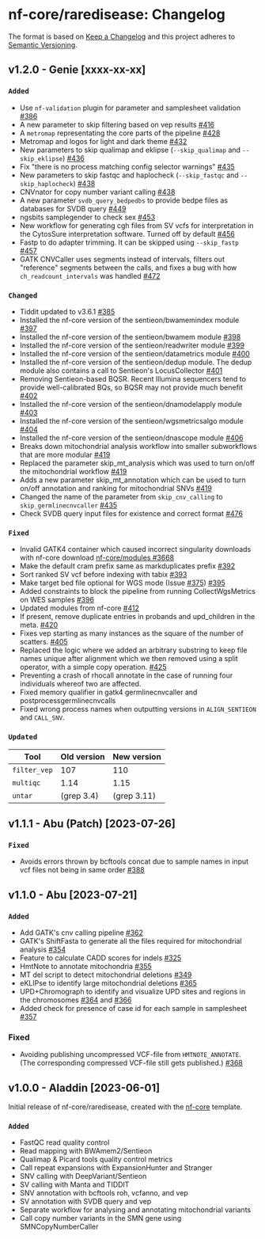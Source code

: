 # nf-core/raredisease: Changelog

The format is based on [Keep a Changelog](https://keepachangelog.com/en/1.0.0/)
and this project adheres to [Semantic Versioning](https://semver.org/spec/v2.0.0.html).

## v1.2.0 - Genie [xxxx-xx-xx]

### `Added`

- Use `nf-validation` plugin for parameter and samplesheet validation [#386](https://github.com/nf-core/raredisease/pull/386)
- A new parameter to skip filtering based on vep results [#416](https://github.com/nf-core/raredisease/pull/416)
- A `metromap` representating the core parts of the pipeline [#428](https://github.com/nf-core/raredisease/pull/428)
- Metromap and logos for light and dark theme [#432](https://github.com/nf-core/raredisease/pull/432)
- New parameters to skip qualimap and eklipse (`--skip_qualimap` and `--skip_eklipse`) [#436](https://github.com/nf-core/raredisease/pull/436)
- Fix "there is no process matching config selector warnings" [#435](https://github.com/nf-core/raredisease/pull/435)
- New parameters to skip fastqc and haplocheck (`--skip_fastqc` and `--skip_haplocheck`) [#438](https://github.com/nf-core/raredisease/pull/438)
- CNVnator for copy number variant calling [#438](https://github.com/nf-core/raredisease/pull/434)
- A new parameter `svdb_query_bedpedbs` to provide bedpe files as databases for SVDB query [#449](https://github.com/nf-core/raredisease/pull/449)
- ngsbits samplegender to check sex [#453](https://github.com/nf-core/raredisease/pull/453)
- New workflow for generating cgh files from SV vcfs for interpretation in the CytosSure interpretation software. Turned off by default [#456](https://github.com/nf-core/raredisease/pull/456/)
- Fastp to do adapter trimming. It can be skipped using `--skip_fastp` [#457](https://github.com/nf-core/raredisease/pull/457)
- GATK CNVCaller uses segments instead of intervals, filters out "reference" segments between the calls, and fixes a bug with how `ch_readcount_intervals` was handled [#472](https://github.com/nf-core/raredisease/pull/472)

### `Changed`

- Tiddit updated to v3.6.1 [#385](https://github.com/nf-core/raredisease/pull/385)
- Installed the nf-core version of the sentieon/bwamemindex module [#397](https://github.com/nf-core/raredisease/pull/397)
- Installed the nf-core version of the sentieon/bwamem module [#398](https://github.com/nf-core/raredisease/pull/398)
- Installed the nf-core version of the sentieon/readwriter module [#399](https://github.com/nf-core/raredisease/pull/399)
- Installed the nf-core version of the sentieon/datametrics module [#400](https://github.com/nf-core/raredisease/pull/400)
- Installed the nf-core version of the sentieon/dedup module. The dedup module also contains a call to Sentieon's LocusCollector [#401](https://github.com/nf-core/raredisease/pull/401)
- Removing Sentieon-based BQSR. Recent Illumina sequencers tend to provide well-calibrated BQs, so BQSR may not provide much benefit [#402](https://github.com/nf-core/raredisease/pull/402)
- Installed the nf-core version of the sentieon/dnamodelapply module [#403](https://github.com/nf-core/raredisease/pull/403)
- Installed the nf-core version of the sentieon/wgsmetricsalgo module [#404](https://github.com/nf-core/raredisease/pull/404)
- Installed the nf-core version of the sentieon/dnascope module [#406](https://github.com/nf-core/raredisease/pull/406)
- Breaks down mitochondrial analysis workflow into smaller subworkflows that are more modular [#419](https://github.com/nf-core/raredisease/pull/419)
- Replaced the parameter skip_mt_analysis which was used to turn on/off the mitochondrial workflow [#419](https://github.com/nf-core/raredisease/pull/419)
- Adds a new parameter skip_mt_annotation which can be used to turn on/off annotation and ranking for mitochondrial SNVs [#419](https://github.com/nf-core/raredisease/pull/419)
- Changed the name of the parameter from `skip_cnv_calling` to `skip_germlinecnvcaller` [#435](https://github.com/nf-core/raredisease/pull/435)
- Check SVDB query input files for existence and correct format [#476](https://github.com/nf-core/raredisease/pull/476)

### `Fixed`

- Invalid GATK4 container which caused incorrect singularity downloads with nf-core download [nf-core/modules #3668](https://github.com/nf-core/modules/issues/3668)
- Make the default cram prefix same as markduplicates prefix [#392](https://github.com/nf-core/raredisease/pull/392)
- Sort ranked SV vcf before indexing with tabix [#393](https://github.com/nf-core/raredisease/pull/393)
- Make target bed file optional for WGS mode (Issue [#375](https://github.com/nf-core/raredisease/issues/375)) [#395](https://github.com/nf-core/raredisease/pull/395)
- Added constraints to block the pipeline from running CollectWgsMetrics on WES samples [#396](https://github.com/nf-core/raredisease/pull/396)
- Updated modules from nf-core [#412](https://github.com/nf-core/raredisease/pull/412)
- If present, remove duplicate entries in probands and upd_children in the meta. [#420](https://github.com/nf-core/raredisease/pull/420)
- Fixes vep starting as many instances as the square of the number of scatters. [#405](https://github.com/nf-core/raredisease/pull/405)
- Replaced the logic where we added an arbitrary substring to keep file names unique after alignment which we then removed using a split operator, with a simple copy operation. [#425](https://github.com/nf-core/raredisease/pull/425/files)
- Preventing a crash of rhocall annotate in the case of running four individuals whereof two are affected.
- Fixed memory qualifier in gatk4 germlinecnvcaller and postprocessgermlinecnvcalls
- Fixed wrong process names when outputting versions in `ALIGN_SENTIEON` and `CALL_SNV`.

### `Updated`

| Tool         | Old version | New version |
| ------------ | ----------- | ----------- |
| `filter_vep` | 107         | 110         |
| `multiqc`    | 1.14        | 1.15        |
| `untar`      | (grep 3.4)  | (grep 3.11) |

## v1.1.1 - Abu (Patch) [2023-07-26]

### `Fixed`

- Avoids errors thrown by bcftools concat due to sample names in input vcf files not being in same order [#388](https://github.com/nf-core/raredisease/pull/388)

## v1.1.0 - Abu [2023-07-21]

### `Added`

- Add GATK's cnv calling pipeline [#362](https://github.com/nf-core/raredisease/pull/362)
- GATK's ShiftFasta to generate all the files required for mitochondrial analysis [#354](https://github.com/nf-core/raredisease/pull/354)
- Feature to calculate CADD scores for indels [#325](https://github.com/nf-core/raredisease/pull/325)
- HmtNote to annotate mitochondria [#355](https://github.com/nf-core/raredisease/pull/355)
- MT del script to detect mitochondrial deletions [#349](https://github.com/nf-core/raredisease/pull/349)
- eKLIPse to identify large mitochondrial deletions [#365](https://github.com/nf-core/raredisease/pull/365)
- UPD+Chromograph to identify and visualize UPD sites and regions in the chromosomes [#364](https://github.com/nf-core/raredisease/pull/364) and [#366](https://github.com/nf-core/raredisease/pull/366)
- Added check for presence of case id for each sample in samplesheet [#357](https://github.com/nf-core/raredisease/pull/357)

### Fixed

- Avoiding publishing uncompressed VCF-file from `HMTNOTE_ANNOTATE`. (The corresponding compressed VCF-file still gets published.) [#368](https://github.com/nf-core/raredisease/pull/368)

## v1.0.0 - Aladdin [2023-06-01]

Initial release of nf-core/raredisease, created with the [nf-core](https://nf-co.re/) template.

### `Added`

- FastQC read quality control
- Read mapping with BWAmem2/Sentieon
- Qualimap & Picard tools quality control metrics
- Call repeat expansions with ExpansionHunter and Stranger
- SNV calling with DeepVariant/Sentieon
- SV calling with Manta and TIDDIT
- SNV annotation with bcftools roh, vcfanno, and vep
- SV annotation with SVDB query and vep
- Separate workflow for analysing and annotating mitochondrial variants
- Call copy number variants in the SMN gene using SMNCopyNumberCaller
